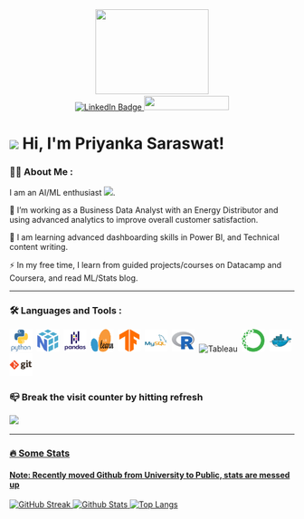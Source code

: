 <div id="header" align="center">
  <img src="https://media.giphy.com/media/LaVp0AyqR5bGsC5Cbm/giphy.gif" width="200" height = "150"/>
</div>

<div id="badges" align="center">
  <a href="https://www.linkedin.com/in/priyanka-saraswat-ps/">
    <img src="https://img.shields.io/badge/LinkedIn-blue?" alt="LinkedIn Badge" width="90" height = "25"/>
  <a target="_blank" rel="noopener noreferrer" href="https://p-saraswat.github.io/" width="100">
    <img src="https://img.shields.io/badge/blog-personal%20website-SteelBlue?link=https://p-saraswat.github.io/" width="150" height = "25">
</a>
</div> 
 <h1>
  <img src="https://media.giphy.com/media/hvRJCLFzcasrR4ia7z/giphy.gif" width="30px"/>
  Hi, I'm <b>Priyanka Saraswat</b>!</h1>
</h1>


### :man_technologist: About Me :
I am an AI/ML enthusiast <img src="https://media.giphy.com/media/WUlplcMpOCEmTGBtBW/giphy.gif" width="30">.

:telescope: I’m working as a Business Data Analyst with an Energy Distributor and using advanced analytics to improve overall customer satisfaction.

:seedling: I am learning advanced dashboarding skills in Power BI, and Technical content writing.

:zap: In my free time, I learn from guided projects/courses on Datacamp and Coursera, and read ML/Stats blog.

---

### 🛠️ Languages and Tools :
<div>
  <img src="https://github.com/devicons/devicon/blob/master/icons/python/python-original-wordmark.svg" title="Python" alt="Python" width="40" height="40"/>&nbsp;
  <img src="https://github.com/devicons/devicon/blob/master/icons/numpy/numpy-original.svg" title="Numpy" alt="Numpy" width="40" height="40"/>&nbsp;
  <img src="https://github.com/devicons/devicon/blob/master/icons/pandas/pandas-original-wordmark.svg" title="Pandas" alt="Pandas" width="40" height="40"/>&nbsp;
  <img src="https://github.com/scikit-learn/scikit-learn/blob/main/doc/logos/scikit-learn-logo-without-subtitle.svg" title="Scikit-learn" alt="Scikit-learn" width="40" height="40"/>&nbsp; 
  <img src="https://github.com/devicons/devicon/blob/master/icons/tensorflow/tensorflow-original.svg" title="Tensorflow" alt="Tensorflow" width="40" height="40"/>&nbsp;
  <img src="https://github.com/devicons/devicon/blob/master/icons/mysql/mysql-original-wordmark.svg" title="MySQL"  alt="MySQL" width="40" height="40"/>&nbsp;
  <img src="https://github.com/devicons/devicon/blob/master/icons/r/r-original.svg" title="R" alt="R" width="40" height="40"/>&nbsp;
  <img src="https://cdn.worldvectorlogo.com/logos/tableau-software.svg" title="Tableau"  alt="Tableau" width="40" height="40"/>&nbsp;
  <img src="https://github.com/devicons/devicon/blob/master/icons/anaconda/anaconda-original.svg" title="Anaconda"  alt="Anaconda" width="40" height="40"/>&nbsp;
  <img src="https://github.com/devicons/devicon/blob/master/icons/docker/docker-original.svg" title="Docker"  alt="Docker" width="40" height="40"/>&nbsp;
  <img src="https://github.com/devicons/devicon/blob/master/icons/git/git-original-wordmark.svg" title="Git" **alt="Git" width="40" height="40"/>
</div>

### 📪 Break the visit counter by hitting refresh
<a target="_blank" rel="noopener noreferrer" href="https://github.com/p-saraswat">
    <img src="https://profile-counter.glitch.me/p-saraswat/count.svg" />
</div>

--- 

### 🔥 Some Stats
#### **Note: Recently moved Github from University to Public, stats are messed up**
![GitHub Streak](http://github-readme-streak-stats.herokuapp.com?user=p-saraswat&show_icons=true&theme=vue)
![Github Stats](https://github-readme-stats.vercel.app/api?username=p-saraswat&show_icons=true&theme=vue)
[![Top Langs](https://github-readme-stats.vercel.app/api/top-langs/?username=p-saraswat&hide=html&layout=compact&theme=vue)](https://github.com/anuraghazra/github-readme-stats)

